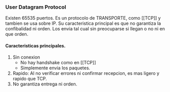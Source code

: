 ### User Datagram Protocol
Existen 65535 puertos. 
Es un protocolo de TRANSPORTE, como [[TCP]] y tambien se usa sobre IP.
Su caracteristica principal es que no garantiza la confibalidad ni orden.
Los envia tal cual sin preocuparse si llegan o no ni en que orden.
#### Caracteristicas principales.
1. Sin conexion
	- No hay handshake como en [[TCP]]
	- Simplemente envia los paquetes.
2. Rapido: Al no verificar errores ni confirmar recepcion, es mas ligero y rapido que TCP.
3. No garantiza entrega ni orden.